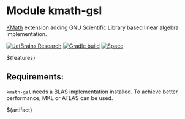 # Module kmath-gsl

[KMath](https://github.com/mipt-npm/kmath) extension adding GNU Scientific Library based linear algebra implementation.

[![JetBrains Research](https://jb.gg/badges/research.svg)](https://confluence.jetbrains.com/display/ALL/JetBrains+on+GitHub)
[![Gradle build](https://github.com/mipt-npm/kmath-gsl/workflows/build/badge.svg)](https://github.com/mipt-npm/kmath-gsl/actions/workflows/build.yml)
[![Space](https://img.shields.io/maven-metadata/v?label=Space&metadataUrl=https://maven.pkg.jetbrains.space/mipt-npm/p/sci/maven/space/kscience/kmath-gsl/maven-metadata.xml)](https://maven.pkg.jetbrains.space/mipt-npm/p/sci/maven/space/kscience/kmath-gsl/0.2.1-dev-1/)

${features}

## Requirements:

`kmath-gsl` needs a BLAS implementation installed. To achieve better performance, MKL or ATLAS can be used.

${artifact}

